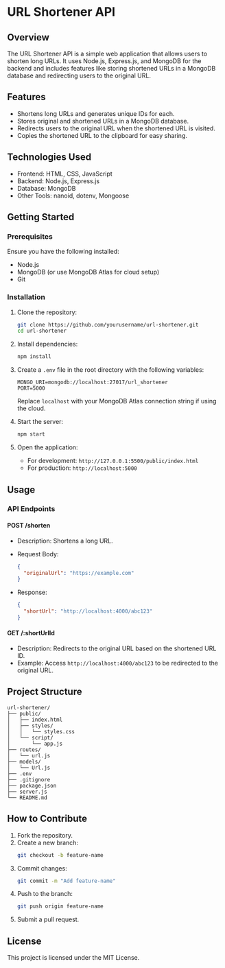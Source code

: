 # URL Shortener API

## Overview
The URL Shortener API is a simple web application that allows users to shorten long URLs. It uses Node.js, Express.js, and MongoDB for the backend and includes features like storing shortened URLs in a MongoDB database and redirecting users to the original URL.

## Features
- Shortens long URLs and generates unique IDs for each.
- Stores original and shortened URLs in a MongoDB database.
- Redirects users to the original URL when the shortened URL is visited.
- Copies the shortened URL to the clipboard for easy sharing.

## Technologies Used
- Frontend: HTML, CSS, JavaScript
- Backend: Node.js, Express.js
- Database: MongoDB
- Other Tools: nanoid, dotenv, Mongoose

## Getting Started

### Prerequisites
Ensure you have the following installed:
- Node.js
- MongoDB (or use MongoDB Atlas for cloud setup)
- Git

### Installation

1. Clone the repository:
   ```bash
   git clone https://github.com/yourusername/url-shortener.git
   cd url-shortener
   ```

2. Install dependencies:
   ```bash
   npm install
   ```

3. Create a `.env` file in the root directory with the following variables:
   ```plaintext
   MONGO_URI=mongodb://localhost:27017/url_shortener
   PORT=5000
   ```

   Replace `localhost` with your MongoDB Atlas connection string if using the cloud.

4. Start the server:
   ```bash
   npm start
   ```

5. Open the application:
   - For development: `http://127.0.0.1:5500/public/index.html`
   - For production: `http://localhost:5000`

## Usage

### API Endpoints

#### POST /shorten

- Description: Shortens a long URL.
- Request Body:
  ```json
  {
    "originalUrl": "https://example.com"
  }
  ```

- Response:
  ```json
  {
    "shortUrl": "http://localhost:4000/abc123"
  }
  ```

#### GET /:shortUrlId

- Description: Redirects to the original URL based on the shortened URL ID.
- Example: Access `http://localhost:4000/abc123` to be redirected to the original URL.

## Project Structure
```plaintext
url-shortener/
├── public/
│   ├── index.html
│   ├── styles/
│   │   └── styles.css
│   └── script/
│       └── app.js
├── routes/
│   └── url.js
├── models/
│   └── Url.js
├── .env
├── .gitignore
├── package.json
├── server.js
└── README.md
```

## How to Contribute
1. Fork the repository.
2. Create a new branch:
   ```bash
   git checkout -b feature-name
   ```
3. Commit changes:
   ```bash
   git commit -m "Add feature-name"
   ```
4. Push to the branch:
   ```bash
   git push origin feature-name
   ```
5. Submit a pull request.

## License
This project is licensed under the MIT License.



